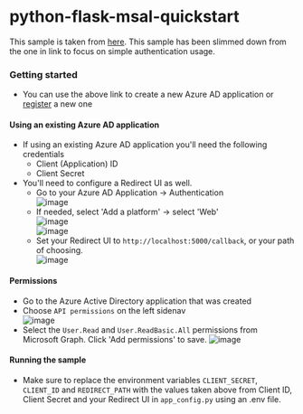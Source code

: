 # python-flask-msal-quickstart

This sample is taken from [here](https://docs.microsoft.com/en-us/azure/active-directory/develop/quickstart-v2-python-webapp). This sample has been slimmed down from the one in link to focus on simple authentication usage.

### Getting started
 - You can use the above link to create a new Azure AD application or [register](https://portal.azure.com/#blade/Microsoft_AAD_RegisteredApps/applicationsListBlade/quickStartType/PythonQuickstartPage/sourceType/docs) a new one

#### Using an existing Azure AD application
 - If using an existing Azure AD application you'll need the following credentials
   - Client (Application) ID
   - Client Secret
 - You'll need to configure a Redirect UI as well.
   - Go to your Azure AD Application -> Authentication <br>
    ![image](https://user-images.githubusercontent.com/31021304/147167636-7581372e-fa68-4447-bbce-ed4defcad18f.png)
   - If needed, select 'Add a platform' -> select 'Web' <br>
    ![image](https://user-images.githubusercontent.com/31021304/147167675-b1bfb10b-805c-4d11-b2dd-bfbfe726bd92.png) <br>
    ![image](https://user-images.githubusercontent.com/31021304/147167742-e107c14c-8414-4856-b813-6cfbd0ab852f.png)
   - Set your Redirect UI to `http://localhost:5000/callback`, or your path of choosing. <br>
    ![image](https://user-images.githubusercontent.com/31021304/147167843-81eeb860-3ac2-47e0-a48e-e641d26cfcfd.png)
#### Permissions
- Go to the Azure Active Directory application that was created
- Choose `API permissions` on the left sidenav <br>
  ![image](https://user-images.githubusercontent.com/31021304/147167908-39e6f82b-f78b-4985-93a1-38eb6b92ee23.png)
- Select the `User.Read` and `User.ReadBasic.All` permissions from Microsoft Graph. Click 'Add permissions' to save.
  ![image](https://user-images.githubusercontent.com/31021304/147167945-f742765d-fba5-409c-b840-38b1daed0e39.png)
  
#### Running the sample
- Make sure to replace the environment variables `CLIENT_SECRET`, `CLIENT_ID` and `REDIRECT_PATH` with the values taken above from Client ID, Client Secret and your Redirect UI in `app_config.py` using an .env file.

